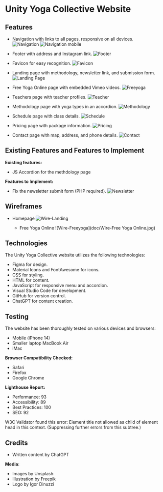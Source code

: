 # Unity Yoga Collective Website

## Features

- Navigation with links to all pages, responsive on all devices.
 ![Navigation](doc/nav-desktop.jpg)
![Navigation mobile](doc/nav-mobile.jpg)
  
- Footer with address and Instagram link.
   ![Footer](doc/nav-desktop.jpg)

- Favicon for easy recognition.
  ![Favicon](doc/favicon.png)
  
- Landing page with methodology, newsletter link, and submission form.
    ![Landing Page](doc/homepage.png)
  
- Free Yoga Online page with embedded Vimeo videos.
  ![Freeyoga](doc/free-yoga.jpg)
  
- Teachers page with teacher profiles.
  ![Teacher](doc/teachers.jpg)
  
- Methodology page with yoga types in an accordion.
   ![Methodology](doc/methodology.jpg)
  
- Schedule page with class details.
  ![Schedule](doc/schedule.jpg)
  
- Pricing page with package information.
 ![Pricing](doc/pricing.jpg)
 
- Contact page with map, address, and phone details.
  ![Contact](doc/contact.jpg)

## Existing Features and Features to Implement

**Existing features:**

- JS Accordion for the methdology page 

**Features to Implement:**

- Fix the newsletter submit form (PHP required).
  ![Newsletter](doc/newsletter.jpg)

## Wireframes

- Homepage
  ![Wire-Landing](doc/Wire-Homepage.jpg)

  - Free Yoga Online
  ![Wire-Freeyoga](doc/Wire-Free Yoga Online.jpg)

## Technologies

The Unity Yoga Collective website utilizes the following technologies:

- Figma for design.
- Material Icons and FontAwesome for icons.
- CSS for styling.
- HTML for content.
- JavaScript for responsive menu and accordion.
- Visual Studio Code for development.
- GitHub for version control.
- ChatGPT for content creation.

## Testing

The website has been thoroughly tested on various devices and browsers:

- Mobile (iPhone 14)
- Smaller laptop MacBook Air
- iMac

**Browser Compatibility Checked:**

- Safari
- Firefox
- Google Chrome

**Lighthouse Report:**

- Performance: 93
- Accessibility: 89
- Best Practices: 100
- SEO: 92

W3C Validator found this error: Element title not allowed as child of element head in this context. (Suppressing further errors from this subtree.)

## Credits

- Written content by ChatGPT

**Media:**

- Images by Unsplash
- Illustration by Freepik
- Logo by Igor Dinuzzi
